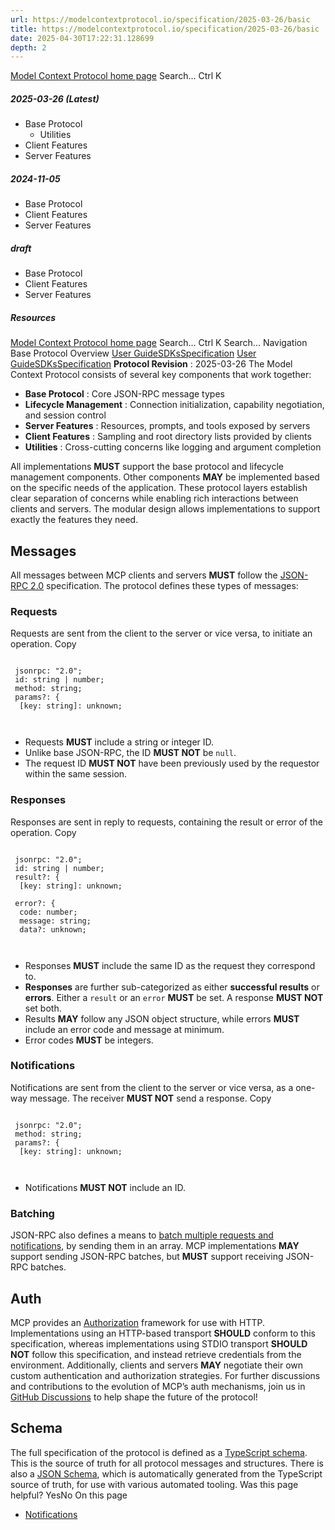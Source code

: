 ```yaml
---
url: https://modelcontextprotocol.io/specification/2025-03-26/basic
title: https://modelcontextprotocol.io/specification/2025-03-26/basic
date: 2025-04-30T17:22:31.128699
depth: 2
---
```


[Model Context Protocol home page](https://modelcontextprotocol.io/)
Search...
Ctrl K
##### 2025-03-26 (Latest)
  * Base Protocol
    * Utilities
  * Client Features
  * Server Features


##### 2024-11-05
  * Base Protocol
  * Client Features
  * Server Features


##### draft
  * Base Protocol
  * Client Features
  * Server Features


##### Resources


[Model Context Protocol home page](https://modelcontextprotocol.io/)
Search...
Ctrl K
Search...
Navigation
Base Protocol
Overview
[User Guide](https://modelcontextprotocol.io/introduction)[SDKs](https://modelcontextprotocol.io/sdk/java/mcp-overview)[Specification](https://modelcontextprotocol.io/specification/2025-03-26)
[User Guide](https://modelcontextprotocol.io/introduction)[SDKs](https://modelcontextprotocol.io/sdk/java/mcp-overview)[Specification](https://modelcontextprotocol.io/specification/2025-03-26)
**Protocol Revision** : 2025-03-26
The Model Context Protocol consists of several key components that work together:
  * **Base Protocol** : Core JSON-RPC message types
  * **Lifecycle Management** : Connection initialization, capability negotiation, and session control
  * **Server Features** : Resources, prompts, and tools exposed by servers
  * **Client Features** : Sampling and root directory lists provided by clients
  * **Utilities** : Cross-cutting concerns like logging and argument completion


All implementations **MUST** support the base protocol and lifecycle management components. Other components **MAY** be implemented based on the specific needs of the application.
These protocol layers establish clear separation of concerns while enabling rich interactions between clients and servers. The modular design allows implementations to support exactly the features they need.
## Messages
All messages between MCP clients and servers **MUST** follow the [JSON-RPC 2.0](https://www.jsonrpc.org/specification) specification. The protocol defines these types of messages:
### Requests
Requests are sent from the client to the server or vice versa, to initiate an operation.
Copy
```

 jsonrpc: "2.0";
 id: string | number;
 method: string;
 params?: {
  [key: string]: unknown;



```

  * Requests **MUST** include a string or integer ID.
  * Unlike base JSON-RPC, the ID **MUST NOT** be `null`.
  * The request ID **MUST NOT** have been previously used by the requestor within the same session.


### Responses
Responses are sent in reply to requests, containing the result or error of the operation.
Copy
```

 jsonrpc: "2.0";
 id: string | number;
 result?: {
  [key: string]: unknown;

 error?: {
  code: number;
  message: string;
  data?: unknown;



```

  * Responses **MUST** include the same ID as the request they correspond to.
  * **Responses** are further sub-categorized as either **successful results** or **errors**. Either a `result` or an `error` **MUST** be set. A response **MUST NOT** set both.
  * Results **MAY** follow any JSON object structure, while errors **MUST** include an error code and message at minimum.
  * Error codes **MUST** be integers.


### Notifications
Notifications are sent from the client to the server or vice versa, as a one-way message. The receiver **MUST NOT** send a response.
Copy
```

 jsonrpc: "2.0";
 method: string;
 params?: {
  [key: string]: unknown;



```

  * Notifications **MUST NOT** include an ID.


### Batching
JSON-RPC also defines a means to [batch multiple requests and notifications](https://www.jsonrpc.org/specification#batch), by sending them in an array. MCP implementations **MAY** support sending JSON-RPC batches, but **MUST** support receiving JSON-RPC batches.
## Auth
MCP provides an [Authorization](https://modelcontextprotocol.io/specification/2025-03-26/basic/authorization) framework for use with HTTP. Implementations using an HTTP-based transport **SHOULD** conform to this specification, whereas implementations using STDIO transport **SHOULD NOT** follow this specification, and instead retrieve credentials from the environment.
Additionally, clients and servers **MAY** negotiate their own custom authentication and authorization strategies.
For further discussions and contributions to the evolution of MCP’s auth mechanisms, join us in [GitHub Discussions](https://github.com/modelcontextprotocol/specification/discussions) to help shape the future of the protocol!
## Schema
The full specification of the protocol is defined as a [TypeScript schema](https://github.com/modelcontextprotocol/specification/blob/main/schema/2025-03-26/schema.ts). This is the source of truth for all protocol messages and structures.
There is also a [JSON Schema](https://github.com/modelcontextprotocol/specification/blob/main/schema/2025-03-26/schema.json), which is automatically generated from the TypeScript source of truth, for use with various automated tooling.
Was this page helpful?
YesNo
On this page
  * [Notifications](https://modelcontextprotocol.io/specification/2025-03-26/basic#notifications)



